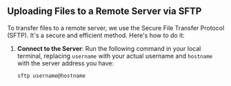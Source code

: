 ## Uploading Files to a Remote Server via SFTP

To transfer files to a remote server, we use the Secure File Transfer Protocol (SFTP). It's a secure and efficient method. Here's how to do it:

1. **Connect to the Server**: Run the following command in your local terminal, replacing `username` with your actual username and `hostname` with the server address you have:

   ```bash
   sftp username@hostname

